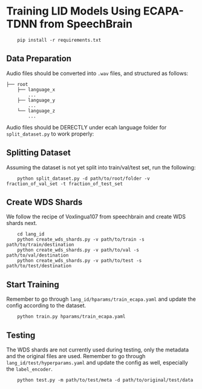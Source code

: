 # Training LID Models Using ECAPA-TDNN from SpeechBrain

```bash=
    pip install -r requirements.txt
```

## Data Preparation

Audio files should be converted into `.wav` files, and structured as follows:

```bash=
├── root
    ├── language_x
        ...
    ├── language_y
        ...
    └── language_z
        ...
```

Audio files should be DERECTLY under ecah language folder for `split_dataset.py` to work properly:

## Splitting Dataset

Assuming the dataset is not yet split into train/val/test set, run the following:

```bash=
    python split_dataset.py -d path/to/root/folder -v fraction_of_val_set -t fraction_of_test_set
```

## Create WDS Shards

We follow the recipe of Voxlingua107 from speechbrain and create WDS shards next.

```bash=
    cd lang_id
    python create_wds_shards.py -v path/to/train -s path/to/train/destination
    python create_wds_shards.py -v path/to/val -s path/to/val/destination 
    python create_wds_shards.py -v path/to/test -s path/to/test/destination 
```

## Start Training

Remember to go through `lang_id/hparams/train_ecapa.yaml` and update the config according to the dataset.

```bash=
    python train.py hparams/train_ecapa.yaml
```

## Testing

The WDS shards are not currently used during testing, only the metadata and the original files are used. Remember to go through `lang_id/test/hyperparams.yaml` and update the config as well, especially the `label_encoder`.

```bash=
    python test.py -m path/to/test/meta -d path/to/original/test/data
```